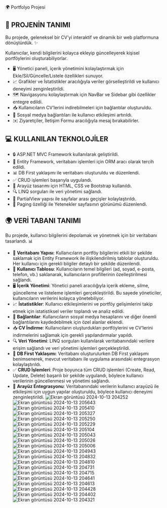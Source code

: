  🌍 Portfolyo Projesi

## 🔎 PROJENİN TANIMI
Bu projede, geleneksel bir CV’yi interaktif ve dinamik bir web platformuna dönüştürdük. ✨

Kullanıcılar, kendi bilgilerini kolayca ekleyip güncelleyerek kişisel portföylerini oluşturabiliyorlar.

- 🖥️ Yönetici paneli, içerik yönetimini kolaylaştırmak için Ekle/Sil/Güncelle/Listele özellikleri sunuyor.
- 📈 Grafikler ve İstatistikler aracılığıyla veriler görselleştirildi ve kullanıcı deneyimi zenginleştirildi.
- 🗺️ Navigasyonu kolaylaştırmak için NavBar ve Sidebar gibi özellikler entegre edildi.
- 📥 Kullanıcıların CV’lerini indirebilmeleri için bağlantılar oluşturuldu.
- 🔗 Sosyal medya bağlantıları ile kullanıcı etkileşimi artırıldı.
- ✉️ Ziyaretçiler, İletişim Formu aracılığıyla mesaj bırakabilirler.

## 💻 KULLANILAN TEKNOLOJİLER
- 🔒 ASP.NET MVC Framework kullanılarak geliştirildi.
- 🔄 Entity Framework, veritabanı işlemleri için ORM aracı olarak tercih edildi.
- 📊 DB First yaklaşımı ile veritabanı oluşturuldu ve düzenlendi.
- ✅ CRUD işlemleri başarıyla uygulandı.
- 🎨 Arayüz tasarımı için HTML, CSS ve Bootstrap kullanıldı.
- 🔍 LINQ sorguları ile veri yönetimi sağlandı.
- 🔄 PartialView yapısı ile sayfalar arası geçişler kolaylaştırıldı.
- 📄 Paging özelliği ile Yetenekler sayfasının görünümü düzenlendi.

## 🌍 VERİ TABANI TANIMI
Bu projede, kullanıcı bilgilerini depolamak ve yönetmek için bir veritabanı tasarlandı. 📊

- 🔄 **Veritabanı Yapısı**: Kullanıcıların portföy bilgilerini etkili bir şekilde saklamak için Entity Framework ile ilişkilendirilmiş tablolar oluşturuldu. Her kullanıcı için gerekli bilgiler detaylı bir şekilde düzenlendi.
- 🔑 **Kullanıcı Tablosu**: Kullanıcıların temel bilgileri (ad, soyad, e-posta, telefon, vb.) saklanarak, kullanıcıların profillerinin özelleştirilmesi sağlandı.
- 🖥️ **İçerik Yönetimi**: Yönetici paneli aracılığıyla içerik ekleme, silme, güncelleme ve listeleme işlemleri gerçekleştirildi. Bu sayede yöneticiler, kullanıcıların verilerini kolayca yönetebiliyor.
- 📈 **İstatistikler**: Kullanıcı etkileşimlerini ve portföy gelişimlerini takip etmek için istatistiksel veriler toplandı ve analiz edildi.
- 🔗 **Bağlantılar**: Kullanıcıların sosyal medya hesaplarını ve diğer önemli bağlantılarını kaydedebilmek için özel alanlar eklendi.
- 📥 **CV İndirme**: Kullanıcıların oluşturdukları portföylerini ve CV’lerini indirmelerini sağlamak için gerekli yapılandırmalar yapıldı.
- 🔍 **Veri Yönetimi**: LINQ sorguları kullanılarak veritabanındaki verilere erişim sağlandı ve veri yönetimi işlemleri gerçekleştirildi.
- 🔄 **DB First Yaklaşımı**: Veritabanı oluşturulurken DB First yaklaşımı benimsenerek, mevcut veritabanı ile uygulama arasındaki entegrasyon kolaylaştırıldı.
- ✅ **CRUD İşlemleri**: Proje boyunca tüm CRUD işlemleri (Create, Read, Update, Delete) başarılı bir şekilde uygulandı, böylece kullanıcı verilerinin güncellenmesi ve yönetimi sağlandı.
- 🎨 **Arayüz Entegrasyonu**: Veritabanındaki verilerin kullanıcı arayüzü ile etkileşimi için uygun yapılar oluşturuldu, böylece kullanıcı deneyimi zenginleştirildi.
![Ekran görüntüsü 2024-10-13 204252](https://github.com/user-attachments/assets/1b0cdf8f-5fec-40b4-9911-13fda2fd45eb)
![Ekran görüntüsü 2024-10-13 205643](https://github.com/user-attachments/assets/f842d1d7-026d-40bf-8381-dbfad6696de9)
![Ekran görüntüsü 2024-10-13 205410](https://github.com/user-attachments/assets/92a15dfa-7e1a-46e0-a5cb-ef7759aededc)
![Ekran görüntüsü 2024-10-13 205327](https://github.com/user-attachments/assets/7f6418ed-1750-4ec3-94de-770b889864fa)
![Ekran görüntüsü 2024-10-13 205250](https://github.com/user-attachments/assets/00fffa50-e1f3-4163-b885-c26d7d77ceaa)
![Ekran görüntüsü 2024-10-13 205229](https://github.com/user-attachments/assets/f739135f-2a0f-4242-ad59-7874d415d1d9)
![Ekran görüntüsü 2024-10-13 205104](https://github.com/user-attachments/assets/02661b9a-867b-41cb-ba4f-9134e84fafe0)
![Ekran görüntüsü 2024-10-13 205043](https://github.com/user-attachments/assets/7efeee31-d67f-4d7d-ade2-6128909c73b0)
![Ekran görüntüsü 2024-10-13 205026](https://github.com/user-attachments/assets/74026fc6-25ba-43d9-b552-79f8ca8169b1)
![Ekran görüntüsü 2024-10-13 205006](https://github.com/user-attachments/assets/1bd7e3f0-30dc-46ad-aa6d-0a51ca53bc68)
![Ekran görüntüsü 2024-10-13 204943](https://github.com/user-attachments/assets/3929f8a6-27d5-4909-9ce8-0b6eb4cf7970)
![Ekran görüntüsü 2024-10-13 204832](https://github.com/user-attachments/assets/2c1557c9-195b-4c06-9e50-b8715d348dd6)
![Ekran görüntüsü 2024-10-13 204810](https://github.com/user-attachments/assets/f157d26a-b4a7-4277-9ec2-d49839e95861)
![Ekran görüntüsü 2024-10-13 204731](https://github.com/user-attachments/assets/1c50a271-68b6-4870-8922-ca8b5f045085)
![Ekran görüntüsü 2024-10-13 204715](https://github.com/user-attachments/assets/2109b0dc-e801-4ab7-b2a0-d74b5493b161)
![Ekran görüntüsü 2024-10-13 204641](https://github.com/user-attachments/assets/cd866d34-87c1-4e65-a682-0f3b6f23391a)
![Ekran görüntüsü 2024-10-13 204613](https://github.com/user-attachments/assets/49422e04-88b1-4346-8892-d82ffb263bd0)
![Ekran görüntüsü 2024-10-13 204428](https://github.com/user-attachments/assets/22a71ae0-9dae-4bfb-ab56-5a4a93465a28)
![Ekran görüntüsü 2024-10-13 204402](https://github.com/user-attachments/assets/4221e030-f806-48fe-a8e0-296651efb35a)
![Ekran görüntüsü 2024-10-13 204321](https://github.com/user-attachments/assets/68109a01-9321-444b-843e-d4ebece9cdc4)

